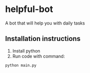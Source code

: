 # helpful-bot
A bot that will help you with daily tasks

## Installation instructions

1) Install python
2) Run code with command:

```bash
python main.py
```
